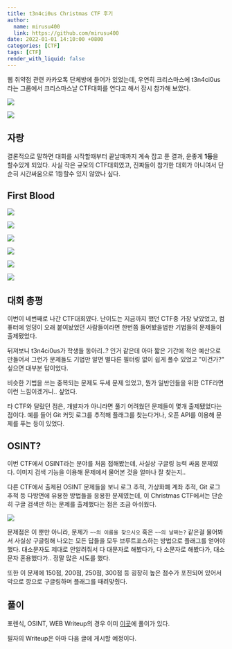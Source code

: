 ```yaml
---
title: t3n4ci0us Christmas CTF 후기
author:
  name: mirusu400
  link: https://github.com/mirusu400
date: 2022-01-01 14:10:00 +0800
categories: [CTF]
tags: [CTF]
render_with_liquid: false
---
```


웹 취약점 관련 카카오톡 단체방에 들어가 있었는데, 우연히 크리스마스에 t3n4ci0us라는 그룹에서 크리스마스날 CTF대회를 연다고 해서 잠시 참가해 보았다.

![](/img/2022-01-01/2022-01-01-20-13-01.png)

![](/img/2022-01-01/2022-01-01-20-13-21.png)

## 자랑

결론적으로 말하면 대회를 시작할때부터 끝날때까지 계속 잡고 푼 결과, 운좋게 **1등**을 할수있게 되었다. 사실 작은 규모의 CTF대회였고, 진짜들이 참가한 대회가 아니여서 단순히 시간싸움으로 1등할수 있지 않았나 싶다.

## First Blood

![](/img/2022-01-01/2022-01-01-20-18-01.png)

![](/img/2022-01-01/2022-01-01-20-18-11.png)

![](/img/2022-01-01/2022-01-01-20-18-23.png)

![](/img/2022-01-01/2022-01-01-20-18-33.png)

![](/img/2022-01-01/2022-01-01-20-18-47.png)

![](/img/2022-01-01/2022-01-01-20-18-58.png)



## 대회 총평

이번이 네번째로 나간 CTF대회였다. 난이도는 지금까지 했던 CTF중 가장 낮았었고, 컴퓨터에 엉덩이 오래 붙여놨었던 사람들이라면 한번쯤 들어봤을법한 기법들의 문제들이 출제됐었다.

뒤져보니 t3n4ci0us가 학생들 동아리..? 인거 같은데 아마 짧은 기간에 적은 예산으로 만들어서 그런가 문제들도 기법만 알면 별다른 필터링 없이 쉽게 풀수 있었고 "이건가?" 싶으면 대부분 답이었다.

비슷한 기법을 쓰는 중복되는 문제도 두세 문제 있었고, 뭔가 일반인들을 위한 CTF라면 이런 느낌이겠거니.. 싶었다.

타 CTF와 달랐던 점은, 개발자가 아니라면 풀기 어려웠던 문제들이 몇개 출제됐었다는 점이다. 예를 들어 Git 커밋 로그를 추적해 플래그를 찾는다거나, 오픈 API를 이용해 문제를 푸는 등이 있었다.

## OSINT?

이번 CTF에서 OSINT라는 분야를 처음 접해봤는데, 사실상 구글링 능력 싸움 문제였다. 이미지 검색 기능을 이용해 문제에서 물어본 것을 얼마나 잘 찾는지..

다른 CTF에서 출제된 OSINT 문제들을 보니 로그 추적, 가상화폐 계좌 추적, Git 로그 추적 등 다방면에 유용한 방법들을 응용한 문제였는데, 이 Christmas CTF에서는 단순히 구글 검색만 하는 문제를 출제했다는 점은 조금 아쉬웠다.

![](/img/2022-01-01/2022-01-01-20-24-26.png)

문제점은 이 뿐만 아니라, 문제가 `~~의 이름을 찾으시오` 혹은 `~~의 날짜는?` 같은걸 물어봐서 사실상 구글링해 나오는 모든 답들을 모두 브루트포스하는 방법으로 플래그를 얻어야 했다. 대소문자도 제대로 안알려줘서 다 대문자로 해봤다가, 다 소문자로 해봤다가, 대소문자 혼용했다가.. 정말 많은 시도를 했다.

또한 이 문제에 150점, 200점, 250점, 300점 등 굉장히 높은 점수가 포진되어 있어서 악으로 깡으로 구글링하며 플래그를 때려맞췄다.

## 풀이

포렌식, OSINT, WEB Writeup의 경우 이미 [이곳](https://github.com/FRWEXX/Christmas-Writeup)에 풀이가 있다.

필자의 Writeup은 아마 다음 글에 게시할 예정이다.



